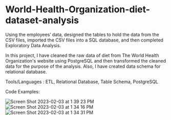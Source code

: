 # World-Health-Organization-diet-dataset-analysis
Using the employees’ data, designed the tables to hold the data from the CSV files, imported the CSV files into a SQL database, and then completed Exploratory Data Analysis.

In this project, I have cleaned the raw data of diet from The World Health Organization's website using PostgreSQL and then transformed the cleaned data for the purpose of the analysis. Also, I have created data schema for relational database.

Tools/Languages : ETL, Relational Database, Table Schema, PostgreSQL

Code Examples: 


![Screen Shot 2023-02-03 at 1 39 23 PM](https://user-images.githubusercontent.com/113545468/216681656-3ad6680e-d752-4721-ad15-6a993fa1eec8.png)
![Screen Shot 2023-02-03 at 1 34 16 PM](https://user-images.githubusercontent.com/113545468/216681046-d92ff05f-3fed-47bc-9763-91cd05c3bac5.png)
![Screen Shot 2023-02-03 at 1 34 31 PM](https://user-images.githubusercontent.com/113545468/216681066-9e0cbfc1-72bf-4d53-829f-847878d4343f.png)

